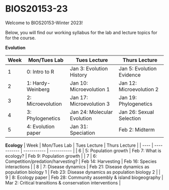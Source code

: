 # BIOS20153-23

Welcome to BIOS20153-Winter 2023!

Below, you will find our working syllabus for the lab and lecture topics for for the course. 

**Evolution**

| Week | Mon/Tues Lab                          | Tues Lecture                 | Thurs Lecture                  | 
| ---- | -----------                           | -----------                  | -----------                    |
| 1    | 0: Intro to R                         | Jan 3: Evolution History     | Jan 5: Evolution Evidence      | 
| 2    | 1: Hardy-Weinberg                     | Jan 10: Microevolution 1     | Jan 12: Microevolution 2       | 
| 3    | 2: Microevolution                     | Jan 17: Microevolution 3     | Jan 19: Phylogenetics          | 
| 4    | 3: Phylogenetics                      | Jan 24: Molecular Evolution  | Jan 26: Sexual Selection       | 
| 5    | 4: Evolution paper                    | Jan 31: Speciation           | Feb 2: Midterm                 |


**Ecology**
| Week | Mon/Tues Lab                          | Tues Lecture                 | Thurs Lecture                  | 
| ---- | -----------                           | -----------                  | -----------                    |
| 6    | 5: Population growth                  | Feb 7: What is ecology?      | Feb 9: Population growth       |
| 7    | 6: Competition/predation/harvesting?  | Feb 14: Harvesting           | Feb 16:  Species interactions  |
| 8    | 7: Disease dynamics                   | Feb 21: Disease dynamics as population biology 1 | Feb 23: Disease dynamics as population biology 2 |
| 9    | 8: Ecology paper   | Feb 28: Community assembly & island biogeography | Mar 2: Critical transitions & conservation interventions  |
